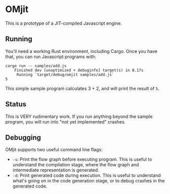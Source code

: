 # OMjit

This is a prototype of a JIT-compiled Javascript engine.

## Running

You'll need a working Rust environment, including Cargo. Once you have that, you can run Javascript programs with:

```
cargo run -- samples/add.js   
    Finished dev [unoptimized + debuginfo] target(s) in 0.17s
     Running `target/debug/omjit samples/add.js`
5
```

This simple sample program calculates 3 + 2, and will print the result of `5`.

## Status

This is VERY rudimentary work. If you run anything beyond the sample program, you will run into "not yet implemented" crashes.

## Debugging

OMjit supports two useful command line flags:

* `-s`: Print the flow graph before executing program. This is useful to understand the compilation stage, where the flow graph and intermediate representation is generated.
* `-d`: Print generated code during execution. This is useful to understand what's going on in the code generation stage, or to debug crashes in the generated code.